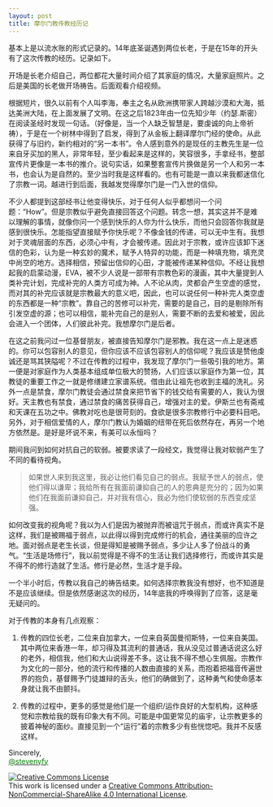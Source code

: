 ```yaml
---
layout: post
title: 摩尔门教传教经历记
---
```

基本上是以流水账的形式记录的。14年底圣诞遇到两位长老，于是在15年的开头有了这次传教的经历。记录如下。

开场是长老介绍自己，两位都花大量时间介绍了其家庭的情况，大量家庭照片。之后是美国的长老做开场祷告。后面观看介绍视频。

根据短片，很久以前有个人叫李海，奉主之名从欧洲携带家人跨越沙漠和大海，抵达美洲大陆，在上面发展了文明。在这之后1823年由一位先知少年（约瑟.斯密）在阅读圣经时发现一句话。（好像是，当一个人缺乏智慧是，要虔诚的向上帝祈祷），于是在一个树林中得到了启发，得到了从金板上翻译摩尔门经的使命。从此获得了与旧约，新约相对的“另一本书”。令人感到意外的是现任的主教先生是一位来自牙买加的黑人，非常年轻，至少看起来是这样的，笑容很多，手拿经书，整部宣传片更像是一本书的推介。说句实话，如果整套宣传片换做是另一个人和另一本书，也会认为是自然的。至少当时我是这样看的。也有可能是一直以来我都迷信化了宗教一词。越进行到后面，我越发觉得摩尔门是一门入世的信仰。


不少人都提到这部经书让他变得快乐，对于任何人似乎都想问一个问题：“How”。但是宗教似乎避免直接回答这个问题。转念一想，其实这并不是难以理解的事情，就像你问一个感到快乐的人你为什么快乐，而他只会回答你我就是感到很快乐。怎能指望直接赋予你快乐呢？不像金钱的传递，可以无中生有。我想对于灵魂层面的东西，必须心中有，才会被传递。因此对于宗教，或许应该卸下迷信的色彩，认为是一种玄妙的魔术，赋予人特异的功能，而是一种填充物，填充灵中尚空的地方。选择相信，预留出信仰的心田，才能被传递某种信仰。不经让我想起我的启蒙动漫，EVA，被不少人说是一部带有宗教色彩的漫画，其中大量提到人类补完计划，完成补完的人类方可成为神。人不论从肉，灵都会产生空虚的感觉，而对其的补完应该就是宗教最大的意义吧，因此，也可以说任何一种补完人类空虚的东西都是一种“宗教”。靠自己的苦修可以补完，需要的是自己，目的是剔除所有引发空虚的源；也可以相信，能补完自己的是别人，需要不断的去爱和被爱，因此会进入一个团体，人们彼此补完。我想摩尔门是后者。

<!--more-->

在这之前我问过一位基督朋友，被直接告知摩尔门是邪教。我在这一点上是迷惑的。你可以包容别人的意见，但你应该不应该包容别人的信仰呢？我应该是赞他虔诚还是骂其狭隘呢？不过在传教的过程中，我发现了摩尔门一些吸引我的地方。第一便是对家庭作为人类基本组成单位极大的赞扬，人们应该以家庭作为第一位，其教徒的重要工作之一就是修缮建立家谱系统。借由此让祖先也收到主福的洗礼。另外一点是禁食，摩尔门教徒会通过禁食来把节省下的钱交给有需要的人，我认为很好。天主教也有禁食，通过禁食的痛苦获得自己，增强对主的爱。伊斯兰也有斋戒和天课在五功之中。佛教对吃也是很苛刻的。食欲是很多宗教修行中必要科目吧。另外，对于相信爱情的人，摩尔门教认为婚姻的纽带在死后依然存在，再另一个地方依然是。是好是坏说不来，有美可以永恒吗？

期间我问到如何对抗自己的软弱。被要求读了一段经文，我觉得让我对软弱产生了不同的看待视角。

>如果世人来到我这里，我必让他们看见自己的弱点。我赋予世人的弱点，使他们得以谦卑；我给所有在我面前谦抑自己的人的恩典是充分的；因为如果他们在我面前谦抑自己，并对我有信心，我必为他们使软弱的东西变成坚强。

如何改变我的视角呢？我以为人们是因为被抛弃而被诅咒于弱点，而或许真实不是这样，我们是被赐福于弱点，以此得以得到完成修行的机会，通往美丽的应许之地。面对弱点是老生长谈，但是得知是被赐予弱点，多少让人多了份战斗的勇气。“生活是场修行”，我以前觉得是不得不的生活让我们选择修行，而或许其实是不得不的修行造就了生活。修行是必然，生活才是手段。

一个半小时后，传教以我自己的祷告结束。如何选择宗教我没有想好，也不知道是不是应该继续。但是依然感谢这次的经历，14年底我的呼唤得到了应答，这是毫无疑问的。


对于传教的本身有几点观察：

1. 传教的四位长老，二位来自加拿大，一位来自英国曼彻斯特，一位来自美国。其中两位来香港一年，却习得及其流利的普通话，我从没见过普通话说这么好的老外，相信我，他们和大山说得差不多。这让我不得不想心生佩服。宗教作为文化的一部分，他的流行和传播的人数由直接的关系，而抱着把福音传遍世界的抱负，基督赐予门徒雄辩的舌头，他们的确做到了，这种勇气和使命感本身就让我不由颤抖。

2. 传教的过程中，更多的感觉是他们是一个组织/运作良好的大型机构，这种感觉和宗教给我的既有印象大有不同。可能是中国更常见的庙宇，让宗教更多的披着神秘的面纱。直接见到一个“运行”着的宗教多少有些恍惚吧。我并不反感这样。

Sincerely,<br>
<a href="https://twitter.com/stevenyfy"><font color="green">@stevenyfy</font></a>

<a rel="license" href="http://creativecommons.org/licenses/by-nc-sa/4.0/"><img alt="Creative Commons License" style="border-width:0" src="https://i.creativecommons.org/l/by-nc-sa/4.0/88x31.png" /></a><br />This work is licensed under a <a rel="license" href="http://creativecommons.org/licenses/by-nc-sa/4.0/">Creative Commons Attribution-NonCommercial-ShareAlike 4.0 International License</a>.
